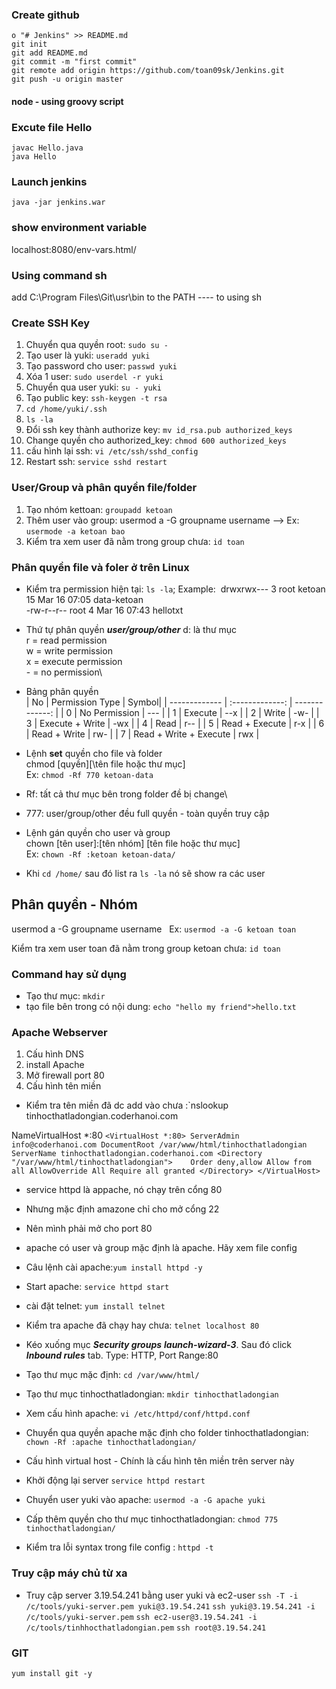 ### Create github
```
o "# Jenkins" >> README.md
git init
git add README.md
git commit -m "first commit"
git remote add origin https://github.com/toan09sk/Jenkins.git
git push -u origin master
```
#### node - using groovy script

### Excute file Hello
```
javac Hello.java
java Hello
```

### Launch jenkins
`java -jar jenkins.war`

### show environment variable
localhost:8080/env-vars.html/

### Using command sh
add C:\Program Files\Git\usr\bin to the PATH ---- to using sh

### Create SSH Key
1. Chuyển qua quyền root: `sudo su -`
2. Tạo user là yuki: `useradd yuki`
3. Tạo password cho user: `passwd yuki`
4. Xóa 1 user: `sudo userdel -r yuki`
5. Chuyển qua user yuki: `su - yuki`
6. Tạo public key: `ssh-keygen -t rsa`
7. `cd /home/yuki/.ssh`
8. `ls -la`
9. Đổi ssh key thành authorize key: `mv id_rsa.pub authorized_keys`
10. Change quyền cho authorized_key: `chmod 600 authorized_keys`
11. cấu hình lại ssh: `vi /etc/ssh/sshd_config`
12. Restart ssh: `service sshd restart`

### User/Group và phân quyền file/folder
1. Tạo nhóm kettoan: `groupadd ketoan`
2. Thêm user vào group: usermod a -G groupname username --> Ex: `usermode -a ketoan bao`
3. Kiểm tra xem user đã nằm trong group chưa: `id toan`

### Phân quyền file và foler ở trên Linux
 - Kiểm tra permission hiện tại: `ls -la`\;
 Example:&nbsp;
  drwxrwx--- 3 root ketoan      15 Mar 16 07:05 data-ketoan\
  -rw-r--r-- root     4 Mar 16 07:43 hellotxt

 - Thứ tự phân quyền ***user/group/other***
 d: là thư mục\
 r = read permission\
 w = write permission\
 x = execute permission\
 \- = no permission\

 - Bảng phân quyền\
| No  | Permission Type | Symbol|
| ------------- | :-------------: | -------------: |
| 0  | No Permission  | --- |
| 1  | Execute  | --x |
| 2  | Write  | -w- |
| 3  | Execute + Write  | -wx |
| 4  | Read  | r-- |
| 5  | Read + Execute  | r-x |
| 6  | Read + Write  | rw- |
| 7  | Read + Write + Execute  | rwx |

- Lệnh **set** quyền cho file và folder\
 chmod \[quyền\][\tên file hoặc thư mục]\
 Ex: `chmod -Rf 770 ketoan-data`&nbsp;
 - Rf: tất cả thư mục bên trong folder đề bị change\
 - 777: user/group/other đều full quyền - toàn quyền truy cập
 - Lệnh gán quyền cho user và group\
 chown [tên user]:[tên nhóm] [tên file hoặc thư mục]\
 Ex: `chown -Rf :ketoan ketoan-data/`
- Khi `cd /home/` sau đó list ra `ls -la` nó sẽ show ra các user

## Phân quyền - Nhóm
usermod a -G groupname username &nbsp;
Ex: `usermod -a -G ketoan toan`

Kiểm tra xem user toan đã nằm trong group ketoan chưa: `id toan`


### Command hay sử dụng
- Tạo thư mục: `mkdir`
- tạo file bên trong có nội dung: `echo "hello my friend">hello.txt`

### Apache Webserver
1. Cấu hình DNS
2. install Apache
3. Mở firewall port 80
4. Cấu hình tên miền

- Kiểm tra tên miền đã dc add vào chưa :`nslookup tinhocthatladongian.coderhanoi.com

NameVirtualHost *:80
`<VirtualHost *:80>
    ServerAdmin info@coderhanoi.com
    DocumentRoot /var/www/html/tinhocthatladongian
    ServerName tinhocthatladongian.coderhanoi.com
    <Directory "/var/www/html/tinhocthatladongian">   
        Order deny,allow
           Allow from all
           AllowOverride All
          Require all granted
   </Directory>
</VirtualHost>`

- service httpd là appache, nó chạy trên cổng 80
- Nhưng mặc định amazone chỉ cho mở cổng 22
- Nên mình phải mở cho port 80
- apache có user và group mặc định là apache. Hãy xem file config

- Câu lệnh cài apache:`yum install httpd -y`
- Start apache: `service httpd start`
- cài đặt telnet: `yum install telnet`
- Kiểm tra apache đã chạy hay chưa: `telnet localhost 80`
- Kéo xuống mục ***Security groups*** ***launch-wizard-3***. Sau đó click ***Inbound rules*** tab. Type: HTTP, Port Range:80
- Tạo thư mục mặc định: `cd /var/www/html/`
- Tạo thư mục tinhocthatladongian: `mkdir tinhocthatladongian`
- Xem cấu hình apache: `vi /etc/httpd/conf/httpd.conf`
- Chuyển qua quyền apache mặc định cho folder tinhocthatladongian: `chown -Rf :apache tinhocthatladongian/`
- Cấu hình virtual host - Chính là cấu hình tên miền trên server này
- Khởi động lại server `service httpd restart`
- Chuyển user yuki vào apache: `usermod -a -G apache yuki`
- Cấp thêm quyền cho thư mục tinhocthatladongian: `chmod 775 tinhocthatladongian/`
- Kiểm tra lỗi syntax trong file config : `httpd -t`

### Truy cập máy chủ từ xa
- Truy cập server 3.19.54.241 bằng user yuki và ec2-user
`ssh -T -i /c/tools/yuki-server.pem yuki@3.19.54.241`
`ssh yuki@3.19.54.241 -i /c/tools/yuki-server.pem`
`ssh ec2-user@3.19.54.241 -i /c/tools/tinhhocthatladongian.pem`
`ssh root@3.19.54.241`


### GIT
`yum install git -y`


